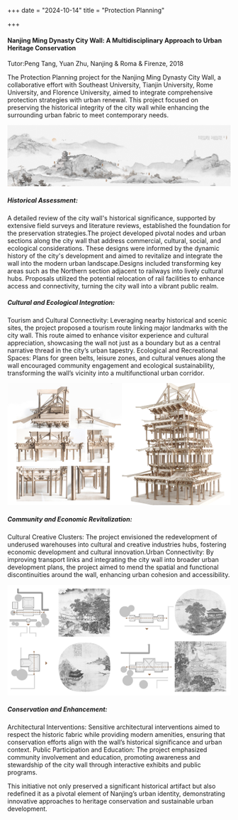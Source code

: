 +++
date = "2024-10-14"
title = "Protection Planning"

+++

#### Nanjing Ming Dynasty City Wall: A Multidisciplinary Approach to Urban Heritage Conservation

Tutor:Peng Tang, Yuan Zhu, Nanjing & Roma & Firenze, 2018


The Protection Planning project for the Nanjing Ming Dynasty City Wall, a collaborative effort with Southeast University, Tianjin University, Rome University, and Florence University, aimed to integrate comprehensive protection strategies with urban renewal. This project focused on preserving the historical integrity of the city wall while enhancing the surrounding urban fabric to meet contemporary needs.

![about](/images/pic13.jpg)
##### Historical Assessment:
A detailed review of the city wall's historical significance, supported by extensive field surveys and literature reviews, established the foundation for the preservation strategies.The project developed pivotal nodes and urban sections along the city wall that address commercial, cultural, social, and ecological considerations. These designs were informed by the dynamic history of the city's development and aimed to revitalize and integrate the wall into the modern urban landscape.Designs included transforming key areas such as the Northern section adjacent to railways into lively cultural hubs. Proposals utilized the potential relocation of rail facilities to enhance access and connectivity, turning the city wall into a vibrant public realm.


##### Cultural and Ecological Integration:
Tourism and Cultural Connectivity: Leveraging nearby historical and scenic sites, the project proposed a tourism route linking major landmarks with the city wall. This route aimed to enhance visitor experience and cultural appreciation, showcasing the wall not just as a boundary but as a central narrative thread in the city’s urban tapestry. Ecological and Recreational Spaces: Plans for green belts, leisure zones, and cultural venues along the wall encouraged community engagement and ecological sustainability, transforming the wall’s vicinity into a multifunctional urban corridor.


![about](/images/pic14.jpg)

##### Community and Economic Revitalization:
Cultural Creative Clusters: The project envisioned the redevelopment of underused warehouses into cultural and creative industries hubs, fostering economic development and cultural innovation.Urban Connectivity: By improving transport links and integrating the city wall into broader urban development plans, the project aimed to mend the spatial and functional discontinuities around the wall, enhancing urban cohesion and accessibility.


![about](/images/pic15.jpg)
##### Conservation and Enhancement:
Architectural Interventions: Sensitive architectural interventions aimed to respect the historic fabric while providing modern amenities, ensuring that conservation efforts align with the wall’s historical significance and urban context.
Public Participation and Education: The project emphasized community involvement and education, promoting awareness and stewardship of the city wall through interactive exhibits and public programs.


This initiative not only preserved a significant historical artifact but also redefined it as a pivotal element of Nanjing’s urban identity, demonstrating innovative approaches to heritage conservation and sustainable urban development.